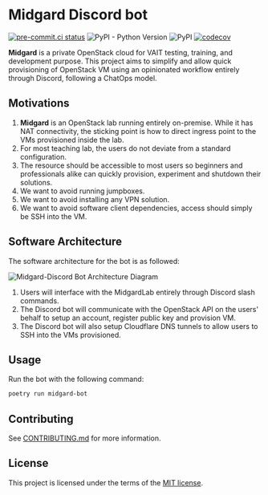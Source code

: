 # Midgard Discord bot

[![pre-commit.ci status](https://results.pre-commit.ci/badge/github/nqngo/midgard-discord/main.svg)](https://results.pre-commit.ci/latest/github/nqngo/midgard-discord/main)
![PyPI - Python Version](https://img.shields.io/pypi/pyversions/midgard-discord?logo=python&logoColor=green)
![PyPI](https://img.shields.io/pypi/v/midgard-discord?color=cadetblue&logo=pypi&logoColor=gainsboro)
[![codecov](https://codecov.io/gh/nqngo/midgard-discord/branch/main/graph/badge.svg?token=QR6QFOVGFG)](https://codecov.io/gh/nqngo/midgard-discord)

**Midgard** is a private OpenStack cloud for VAIT testing, training, and development purpose. This project aims to simplify and allow quick provisioning of OpenStack VM using an opinionated workflow entirely through Discord, following a ChatOps model.

## Motivations
1. **Midgard** is an OpenStack lab running entirely on-premise. While it has NAT connectivity, the sticking point is how to direct ingress point to the VMs provisioned inside the lab.
2. For most teaching lab, the users do not deviate from a standard configuration.
3. The resource should be accessible to most users so beginners and professionals alike can quickly provision, experiment and shutdown their solutions.
4. We want to avoid running jumpboxes.
5. We want to avoid installing any VPN solution.
6. We want to avoid software client dependencies, access should simply be SSH into the VM.

## Software Architecture

The software architecture for the bot is as followed:

![Midgard-Discord Bot Architecture Diagram](https://www.plantuml.com/plantuml/svg/JL3BJiGm3BpxAwpUMUxLgbgn2pVWWFY0D76hgcsySX8u8FvzxJwadZAUcOwdlgJi99Tv0i_pdIF5ZDNx47eduOLpXIvXondyn2NWRKYU9HWPLWYRydcdg55-D8ttOHEhgptTv8JmW_8loxW4-mwSpopudKYCAFf2v41OlOQUlaX-I1PhO3-gvmyG3qMlRvXBZ3IPPuFm3y5brxgaARSDhHaj0DWAF3yr-m_KECHCeZtIhgdekrhtQ9pHcnFFfrDZnwZnUROB6QLbPXT30ygheR4b1XMjTPQSRkYB4ApCckExutWusVBraQbHDxYUK2Xn4Ky9BXH3cQS7)

1. Users will interface with the MidgardLab entirely through Discord slash commands.
2. The Discord bot will communicate with the OpenStack API on the users' behalf to setup an account, register public key and provision VM.
3. The Discord bot will also setup Cloudflare DNS tunnels to allow users to SSH into the VMs provisioned.

## Usage

Run the bot with the following command:

```bash
poetry run midgard-bot
```

## Contributing
See [CONTRIBUTING.md](CONTRIBUTING.md) for more information.

## License
This project is licensed under the terms of the [MIT license](LICENSE).
